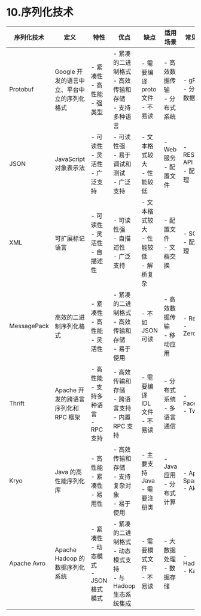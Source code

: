 # 10.序列化技术

| 序列化技术 | 定义 | 特性 | 优点 | 缺点 | 适用场景 | 常见应用 |
| -- | -- | -- | -- | -- | -- | -- |
| Protobuf | Google 开发的语言中立、平台中立的序列化格式 | - 紧凑性<br>- 高性能<br>- 强类型 | - 紧凑的二进制格式<br>- 高效传输和存储<br>- 支持多种语言 | - 需要编译 proto 文件<br>- 不易读 | - 高效数据传输<br>- 分布式系统 | - gRPC<br>- 分布式数据库 |
| JSON | JavaScript 对象表示法 | - 可读性<br>- 灵活性<br>- 广泛支持 | - 可读性强<br>- 易于调试和测试<br>- 广泛支持 | - 文本格式较大<br>- 性能较低 | - Web 服务<br>- 配置文件 | - RESTful API<br>- 配置管理 |
| XML | 可扩展标记语言 | - 可读性<br>- 灵活性<br>- 自描述性 | - 可读性强<br>- 自描述性<br>- 广泛支持 | - 文本格式较大<br>- 性能较低<br>- 解析复杂 | - 配置文件<br>- 文档交换 | - SOAP<br>- 配置管理 |
| MessagePack | 高效的二进制序列化格式 | - 紧凑性<br>- 高性能<br>- 灵活性 | - 紧凑的二进制格式<br>- 高效传输和存储<br>- 易于使用 | - 不如 JSON 可读 | - 高效数据传输<br>- 移动应用 | - Redis<br>- ZeroMQ |
| Thrift | Apache 开发的跨语言序列化和 RPC 框架 | - 高性能<br>- 支持多种语言<br>- RPC 支持 | - 高效传输和存储<br>- 跨语言支持<br>- 内置 RPC 支持 | - 需要编译 IDL 文件<br>- 不易读 | - 分布式系统<br>- 多语言通信 | - Facebook<br>- Twitter |
| Kryo | Java 的高性能序列化库 | - 高性能<br>- 紧凑性<br>- 易用性 | - 高效传输和存储<br>- 支持复杂对象<br>- 易于使用 | - 主要支持 Java<br>- 需要注册类 | - Java 应用<br>- 分布式计算 | - Apache Spark<br>- Akka |
| Apache Avro | Apache Hadoop 的数据序列化系统 | - 紧凑性<br>- 动态模式<br>- JSON 格式模式 | - 紧凑的二进制格式<br>- 动态模式支持<br>- 与 Hadoop 生态系统集成 | - 需要模式文件<br>- 不易读 | - 大数据处理<br>- 数据存储 | - Hadoop<br>- Kafka |